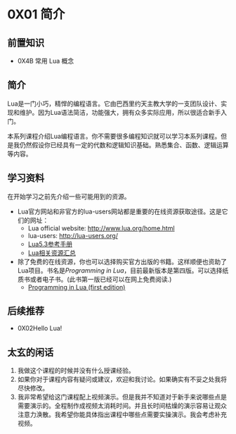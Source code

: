 # 0X01 简介

## 前置知识

* 0X4B 常用 Lua 概念

## 简介

Lua是一门小巧，精悍的编程语言。它由巴西里约天主教大学的一支团队设计、实现和维护。因为Lua语法简洁，功能强大，拥有众多实际应用，所以很适合新手入门。

本系列课程介绍Lua编程语言。你不需要很多编程知识就可以学习本系列课程。但是我仍然假设你已经具有一定的代数和逻辑知识基础。熟悉集合、函数、逻辑运算等内容。

## 学习资料

在开始学习之前先介绍一些可能用到的资源。

* Lua官方网站和非官方的lua-users网站都是重要的在线资源获取途径。这是它们的网址：
  * Lua official website: <http://www.lua.org/home.html>
  * lua-users: <http://lua-users.org/>
  * [Lua5.3参考手册](http://www.lua.org/manual/5.3/)
  * [Lua相关资源汇总](http://lua-users.org/wiki/)
* 除了免费的在线资源，你也可以选择购买官方出版的书籍。这样顺便也资助了Lua项目。书名是*Programming in Lua*，目前最新版本是第四版。可以选择纸质书或者电子书。(此书第一版已经可以在网上免费阅读.)
  * [Programming in Lua (first edition)](http://www.lua.org/pil/contents.html)

## 后续推荐

* 0X02Hello Lua!

## 太玄的闲话

1. 我做这个课程的时候并没有什么授课经验。
1. 如果你对于课程内容有疑问或建议，欢迎和我讨论。如果确实有不妥之处我将尽快修改。
1. 我非常希望给这门课程配上视频演示。但是我并不知道对于新手来说哪些点是需要演示的。全程制作成视频太消耗时间。并且长时间枯燥的演示容易让观众注意力涣散。我希望你能具体指出课程中哪些点需要实操演示。我会考虑补充视频。

